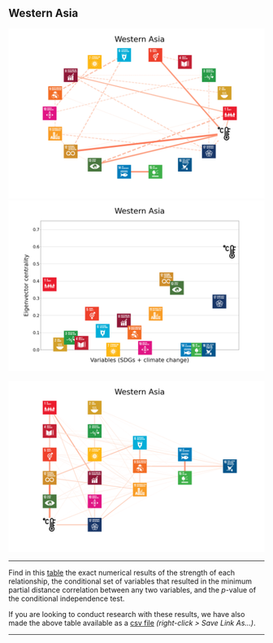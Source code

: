 ## Western Asia

<img src="../Western Asia/Western Asia_circular_network_logos.png">
<img src="../Western Asia/Western Asia_eigenvector_centrality.png">
<br>
<br>
<img src="../Western Asia/Western Asia_multipartite_network_logos_cluster.png">

---

Find in this <a href="../Western Asia/TLPH_website_tables_13-13.pdf" target="_blank">table</a> the exact numerical results of the strength of each relationship, the conditional set of variables that resulted in the minimum partial distance correlation between any two variables, and the _p_-value of the conditional independence test.

If you are looking to conduct research with these results, we have also made the above table available as a <a href="https://raw.githubusercontent.com/felix-laumann/SDG-networks/gh-pages/Results/csv/conditions_Western Asia.csv" target="_blank" download>csv file</a> _(right-click > Save Link As...)_. 

---
